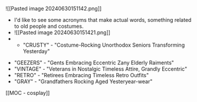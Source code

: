 ![[Pasted image 20240630151142.png]]

* I'd like to see some acronyms that make actual words, something related to old people and costumes.
* ![[Pasted image 20240630151421.png]]
* - "CRUSTY" - "Costume-Rocking Unorthodox Seniors Transforming Yesterday"
- "GEEZERS" - "Gents Embracing Eccentric Zany Elderly Raiments"
- "VINTAGE" - "Veterans in Nostalgic Timeless Attire, Grandly Eccentric"
- "RETRO" - "Retirees Embracing Timeless Retro Outfits"
- "GRAY" - "Grandfathers Rocking Aged Yesteryear-wear"


[[MOC - cosplay]]
